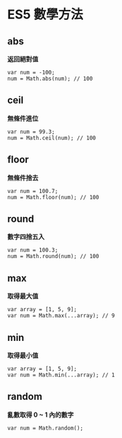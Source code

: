 # ES5 數學方法

## abs
__返回絕對值__

````
var num = -100;
num = Math.abs(num); // 100
````

## ceil
__無條件進位__

````
var num = 99.3;
num = Math.ceil(num); // 100
````

## floor
__無條件捨去__

````
var num = 100.7;
num = Math.floor(num); // 100
````

## round
__數字四捨五入__

````
var num = 100.3;
num = Math.round(num); // 100
````

## max
__取得最大值__

````
var array = [1, 5, 9];
var num = Math.max(...array); // 9
````

## min
__取得最小值__

````
var array = [1, 5, 9];
var num = Math.min(...array); // 1
````

## random
__亂數取得 0 ~ 1 內的數字__

````
var num = Math.random();
````